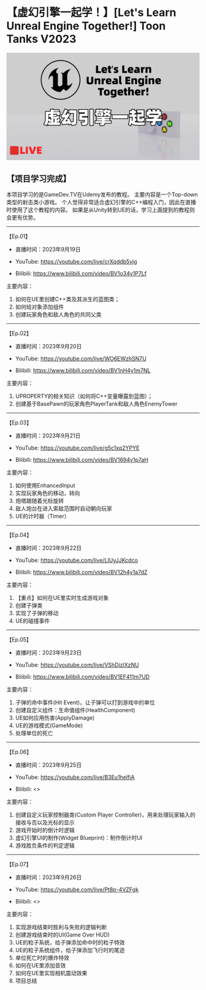 # 【虚幻引擎一起学！】[Let's Learn Unreal Engine Together!] Toon Tanks V2023

![""](Images/Cover.png)

## 【项目学习完成】

本项目学习的是GameDev.TV在Udemy发布的教程。
主要内容是一个Top-down类型的射击类小游戏。
个人觉得非常适合虚幻引擎的C++编程入门，因此在直播时使用了这个教程的内容。
如果是从Unity转到UE的话，学习上面提到的教程则会更有优势。

---

【Ep.01】

- 直播时间：2023年9月19日

- YouTube: <https://youtube.com/live/crXqddb5vjg>
- Bilibili: <https://www.bilibili.com/video/BV1o34y1P7Lf>

主要内容：

1. 如何在UE里创建C++类及其派生的蓝图类；
2. 如何给对象添加组件
3. 创建玩家角色和敌人角色的共同父类

---

【Ep.02】

- 直播时间：2023年9月20日

- YouTube: <https://youtube.com/live/WO6EWzhSN7U>
- Bilibili: <https://www.bilibili.com/video/BV1nH4y1m7NL>

主要内容：

1. UPROPERTY的相关知识（如何将C++变量曝露到蓝图）；
2. 创建基于BasePawn的玩家角色PlayerTank和敌人角色EnemyTower

---

【Ep.03】

- 直播时间：2023年9月21日

- YouTube: <https://youtube.com/live/g5c1xq2YPYE>
- Bilibili: <https://www.bilibili.com/video/BV1694y1p7aH>

主要内容：

1. 如何使用EnhancedInput
2. 实现玩家角色的移动，转向
3. 炮塔跟随着光标旋转
4. 敌人炮台在进入索敌范围时自动朝向玩家
5. UE的计时器（Timer）

---

【Ep.04】

- 直播时间：2023年9月22日

- YouTube: <https://youtube.com/live/LIUyJJKcdco>
- Bilibili: <https://www.bilibili.com/video/BV12h4y1a7dZ>

主要内容：

1. 【重点】如何在UE里实时生成游戏对象
2. 创建子弹类
3. 实现了子弹的移动
4. UE的碰撞事件

---

【Ep.05】

- 直播时间：2023年9月23日

- YouTube: <https://youtube.com/live/VShDizlXzNU>
- Bilibili: <https://www.bilibili.com/video/BV1EF411m7UD>

主要内容：

1. 子弹的命中事件(Hit Event)，让子弹可以打到游戏中的单位
2. 创建自定义组件：生命值组件(HealthComponent)
3. UE如何应用伤害(ApplyDamage)
4. UE的游戏模式(GameMode)
5. 处理单位的死亡

---

【Ep.06】

- 直播时间：2023年9月25日

- YouTube: <https://youtube.com/live/B3Eu1heIfiA>
- Bilibili: <>

主要内容：

1. 创建自定义玩家控制器类(Custom Player Controller)，用来处理玩家输入的接收与否以及光标的显示
2. 游戏开始时的倒计时逻辑
3. 虚幻引擎UI的制作(Widget Blueprint)：制作倒计时UI
4. 游戏胜负条件的判定逻辑

---

【Ep.07】

- 直播时间：2023年9月26日

- YouTube: <https://youtube.com/live/Pt8p-4VZFgk>
- Bilibili: <>

主要内容：

1. 实现游戏结束时胜利与失败的逻辑判断
2. 创建游戏结束时的UI(Game Over HUD)
3. UE的粒子系统，给子弹添加命中时的粒子特效
4. UE的粒子系统组件，给子弹添加飞行时的尾迹
5. 单位死亡时的爆炸特效
6. 如何在UE里添加音效
7. 如何在UE里实现相机震动效果
8. 项目总结
